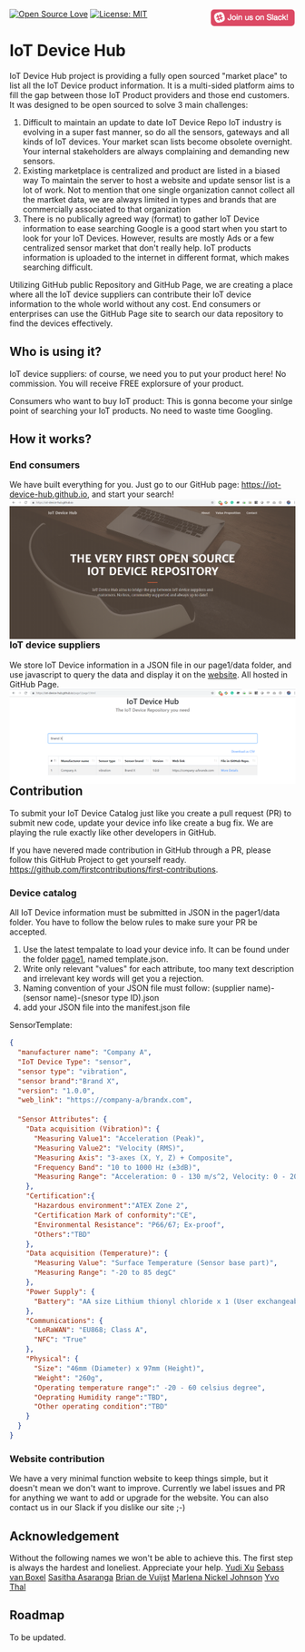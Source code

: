[![Open Source Love](https://badges.frapsoft.com/os/v1/open-source.svg?v=103)](https://github.com/ellerbrock/open-source-badges/)
[![License: MIT](https://img.shields.io/badge/License-MIT-green.svg)](https://opensource.org/licenses/MIT)
[<img align="right" width="150" src="img/github_repo/join-slack-team.png">](linkTBD)

# IoT Device Hub

IoT Device Hub project is providing a fully open sourced "market place" to list all the IoT Device product information. It is a multi-sided platform aims to fill the gap between those IoT Product providers and those end customers. It was designed to be open sourced to solve 3 main challenges:

1. Difficult to maintain an update to date IoT Device Repo
IoT industry is evolving in a super fast manner, so do all the sensors, gateways and all kinds of IoT devices. Your market scan lists become obsolete overnight. Your internal stakeholders are always complaining and demanding new sensors.
2. Existing marketplace is centralized and product are listed in a biased way
To maintain the server to host a website and update sensor list is a lot of work. Not to mention that one single organization cannot collect all the martket data, we are always limited in types and brands that are commercially associated to that organization
3. There is no publically agreed way (format) to gather IoT Device information to ease searching
Google is a good start when you start to look for your IoT Devices. However, results are mostly Ads or a few centralized sensor market that don't really help. IoT products information is uploaded to the internet in different format, which makes searching difficult.

Utilizing GitHub public Repository and GitHub Page, we are creating a place where all the IoT device suppliers can contribute their IoT device information to the whole world without any cost. End consumers or enterprises can use the GitHub Page site to search our data repository to find the devices effectively. 



## Who is using it?
IoT device suppliers: of course, we need you to put your product here! No commission. You will receive FREE explorsure of your product.

Consumers who want to buy IoT product: This is gonna become your sinlge point of searching your IoT products. No need to waste time Googling. 

## How it works?

### End consumers
We have built everything for you. Just go to our GitHub page: https://iot-device-hub.github.io, and start your search!
<img style="float: right;" src="img/github_repo/IDH_site_screenshot.PNG" alt="IDH_site_screenshot.PNG" />

### IoT device suppliers
We store IoT Device information in a JSON file in our page1/data folder, and use javascript to query the data and display it on the [website](https://iot-device-hub.github.io/page1/page1.html). All hosted in GitHub Page. 
<img style="float: right;" src="img/github_repo/IDH_search_screenshot.PNG" alt="IDH_search_screenshot.PNG" />

## Contribution
To submit your IoT Device Catalog just like you create a pull request (PR) to submit new code, update your device info like create a bug fix. We are playing the rule exactly like other developers in GitHub.

If you have nevered made contribution in GitHub through a PR, please follow this GitHub Project to get yourself ready.
https://github.com/firstcontributions/first-contributions. 


### Device catalog
All IoT Device information must be submitted in JSON in the pager1/data folder. You have to follow the below rules to make sure your PR be accepted. 

1. Use the latest tempalate to load your device info. It can be found under the folder [page1](https://github.com/iot-device-hub/iot-device-hub.github.io/tree/master/page1), named template.json. 
2. Write only relevant "values" for each attribute, too many text description and irrelevant key words will get you a rejection.
3. Naming convention of your JSON file must follow: (supplier name)-(sensor name)-(snesor type ID).json
4. add your JSON file into the manifest.json file

SensorTemplate:
```json
{
  "manufacturer name": "Company A",
  "IoT Device Type": "sensor",
  "sensor type": "vibration",
  "sensor brand":"Brand X",
  "version": "1.0.0",
  "web_link": "https://company-a/brandx.com",
  
  "Sensor Attributes": {
    "Data acquisition (Vibration)": {
      "Measuring Value1": "Acceleration (Peak)",
      "Measuring Value2": "Velocity (RMS)",
      "Measuring Axis": "3-axes (X, Y, Z) + Composite",
      "Frequency Band": "10 to 1000 Hz (±3dB)",
      "Measuring Range": "Acceleration: 0 - 130 m/s^2, Velocity: 0 - 20 mm/s"
    },
    "Certification":{
      "Hazardous environment":"ATEX Zone 2",
      "Certification Mark of conformity":"CE",
      "Environmental Resistance": "P66/67; Ex-proof",
      "Others":"TBD"
    },
    "Data acquisition (Temperature)": {
      "Measuring Value": "Surface Temperature (Sensor base part)",
      "Measuring Range": "-20 to 85 degC"
    },
    "Power Supply": {
      "Battery": "AA size Lithium thionyl chloride x 1 (User exchangeable)"
    },
    "Communications": {
      "LoRaWAN": "EU868; Class A",
      "NFC": "True"
    },
    "Physical": {
      "Size": "46mm (Diameter) x 97mm (Height)",
      "Weight": "260g",
      "Operating temperature range":" -20 - 60 celsius degree",
      "Oeprating Humidity range":"TBD",
      "Other operating condition":"TBD"
    }
  }
}
```
### Website contribution
We have a very minimal function website to keep things simple, but it doesn't mean we don't want to improve. Currently we label issues and PR for anything we want to add or upgrade for the website. You can also contact us in our Slack if you dislike our site ;-)

## Acknowledgement
Without the following names we won't be able to achieve this. The first step is always the hardest and loneliest. Appreciate your help.
[Yudi Xu](https://www.linkedin.com/in/xuyudi/)
[Sebass van Boxel](https://www.linkedin.com/in/sebassvanboxel/)
[Sasitha Asaranga](https://www.linkedin.com/in/sasitha-asaranga-821795103/)
[Brian de Vuijst](https://www.linkedin.com/in/brian-de-vuijst-347a6a52/)
[Marlena Nickel Johnson](https://www.linkedin.com/in/marlena-nickel-johnson-m-acc-06966982/)
[Yvo Thal](https://www.linkedin.com/in/yvothal/)

## Roadmap
To be updated.

